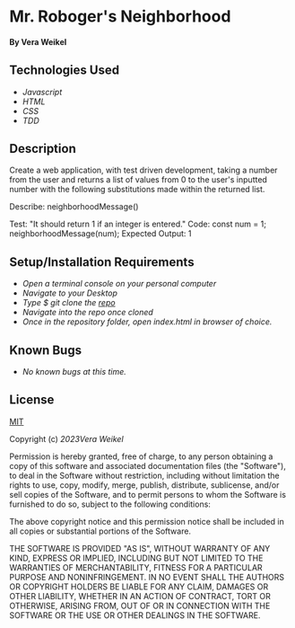 # Mr. Roboger's Neighborhood


#### By Vera Weikel

## Technologies Used

* _Javascript_
* _HTML_
* _CSS_
* _TDD_

## Description

Create a web application, with test driven development, taking a number from the user and returns a list of values from 0 to the user's inputted number with the following substitutions made within the returned list.

Describe: neighborhoodMessage()

<!-- First Test -->
Test: "It should return 1 if an integer is entered."
Code:
const num = 1;
neighborhoodMessage(num);
Expected Output: 1

## Setup/Installation Requirements

* _Open a terminal console on your personal computer_
* _Navigate to your Desktop_
* _Type $ git clone the [repo](https://github.com/QuietEvolver/mr-roboger-neighborhood.git)_
* _Navigate into the repo once cloned_
* _Once in the repository folder, open index.html in browser of choice._

## Known Bugs

* _No known bugs at this time._

## License

[MIT](https://choosealicense.com/licenses/mit/)

Copyright (c) _2023Vera Weikel_

Permission is hereby granted, free of charge, to any person obtaining a copy
of this software and associated documentation files (the "Software"), to deal
in the Software without restriction, including without limitation the rights
to use, copy, modify, merge, publish, distribute, sublicense, and/or sell
copies of the Software, and to permit persons to whom the Software is
furnished to do so, subject to the following conditions:

The above copyright notice and this permission notice shall be included in all
copies or substantial portions of the Software.

THE SOFTWARE IS PROVIDED "AS IS", WITHOUT WARRANTY OF ANY KIND, EXPRESS OR
IMPLIED, INCLUDING BUT NOT LIMITED TO THE WARRANTIES OF MERCHANTABILITY,
FITNESS FOR A PARTICULAR PURPOSE AND NONINFRINGEMENT. IN NO EVENT SHALL THE
AUTHORS OR COPYRIGHT HOLDERS BE LIABLE FOR ANY CLAIM, DAMAGES OR OTHER
LIABILITY, WHETHER IN AN ACTION OF CONTRACT, TORT OR OTHERWISE, ARISING FROM,
OUT OF OR IN CONNECTION WITH THE SOFTWARE OR THE USE OR OTHER DEALINGS IN THE
SOFTWARE.